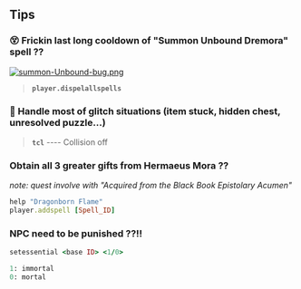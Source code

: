 ## Tips 

### 😵 Frickin last long cooldown of "Summon Unbound Dremora" spell ??

[![summon-Unbound-bug.png](https://i.postimg.cc/VLFB6d5y/summon-Unbound-bug.png)](https://postimg.cc/zVVR2Dnp)

> **`player.dispelallspells`** 

### 🤔 Handle most of glitch situations (item stuck, hidden chest, unresolved puzzle...) 

> **`tcl`** ---- Collision off

### Obtain all 3 greater gifts from  Hermaeus Mora ?? 

_note: quest involve with "Acquired from the Black Book Epistolary Acumen"_

```ruby
help "Dragonborn Flame" 
player.addspell [Spell_ID]
```

### NPC need to be punished ??!!

```ruby
setessential <base ID> <1/0>

1: immortal
0: mortal 
```
